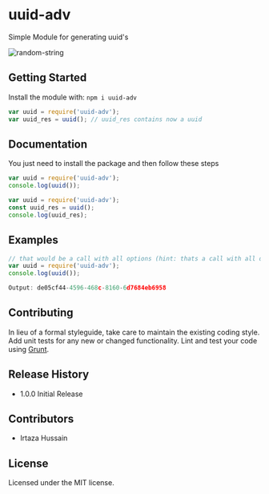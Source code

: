 # uuid-adv

Simple Module for generating uuid's

![random-string](https://api.travis-ci.org/valiton/node-random-string.png "random-string")

## Getting Started
Install the module with: `npm i uuid-adv`

```javascript
var uuid = require('uuid-adv');
var uuid_res = uuid(); // uuid_res contains now a uuid
```

## Documentation

You just need to install the package and then follow these steps

```javascript
var uuid = require('uuid-adv');
console.log(uuid());
```

```javascript
var uuid = require('uuid-adv');
const uuid_res = uuid();
console.log(uuid_res);
```

## Examples

```javascript
// that would be a call with all options (hint: thats a call with all defaults, und the options wouldnt be necessary in that case!)
var uuid = require('uuid-adv');
console.log(uuid());

Output: de05cf44-4596-468c-8160-6d7684eb6958

```

## Contributing
In lieu of a formal styleguide, take care to maintain the existing coding style. Add unit tests for any new or changed functionality. Lint and test your code using [Grunt](http://gruntjs.com/).


## Release History

- 1.0.0 Initial Release


## Contributors

- Irtaza Hussain


## License
Licensed under the MIT license.
